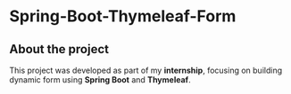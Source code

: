 # Spring-Boot-Thymeleaf-Form
## About the project
This project was developed as part of my **internship**, focusing on building dynamic form using **Spring Boot** and **Thymeleaf**.
